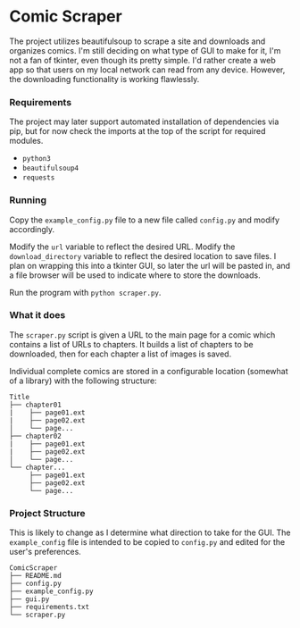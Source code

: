 # Comic Scraper

The project utilizes beautifulsoup to scrape a site and downloads and organizes comics. I'm still deciding on what type of GUI to make for it,
I'm not a fan of tkinter, even though its pretty simple. I'd rather create a web app so that users on my local network can read from any device.
However, the downloading functionality is working flawlessly.

### Requirements

The project may later support automated installation of dependencies via pip, but for now check the imports at the top of the script for required modules.

* `python3`
* `beautifulsoup4`
* `requests`

### Running

Copy the `example_config.py` file to a new file called `config.py` and modify accordingly.

Modify the `url` variable to reflect the desired URL. Modify the `download_directory` variable to reflect the desired location to save files. I plan on wrapping this into a tkinter GUI, so later the url will be pasted in, and a file browser will be used to indicate where to store the downloads.

Run the program with `python scraper.py`.

### What it does
The `scraper.py` script is given a URL to the main page for a comic which contains a list of URLs to chapters.
It builds a list of chapters to be downloaded, then for each chapter a list of images is saved.

Individual complete comics are stored in a configurable location (somewhat of a library) with the following structure:
```
Title
├── chapter01
|    ├── page01.ext
|    ├── page02.ext
│    └── page...
├── chapter02
|    ├── page01.ext
|    ├── page02.ext
│    └── page...
└── chapter...
     ├── page01.ext
     ├── page02.ext
     └── page...
```

### Project Structure
This is likely to change as I determine what direction to take for the GUI. The `example_config` file is intended to be copied to `config.py` and
edited for the user's preferences.

```
ComicScraper
├── README.md
├── config.py
├── example_config.py
├── gui.py
├── requirements.txt
└── scraper.py
```
